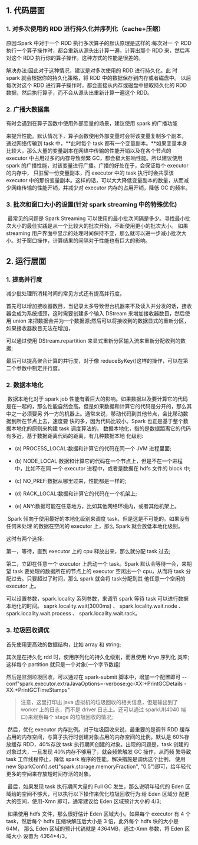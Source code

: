 

## 1. 代码层面

### 1. 对多次使用的 RDD 进行持久化并序列化（cache+压缩）

原因:Spark 中对于一个 RDD 执行多次算子的默认原理是这样的:每次对一 个 RDD 执行一个算子操作时，都会重新从源头出计算一遍，计算出那个 RDD 来，然后再对这个 RDD 执行你的算子操作。这种方式的性能是很差的。

解决办法:因此对于这种情况，建议是对多次使用的 RDD 进行持久化。此 时 spark 就会根据你的持久化策略，将 RDD 中的数据保存到内存或者磁盘中。 以后每次对这个 RDD 进行算子操作时，都会直接从内存或磁盘中提取持久化的 RDD 数据，然后执行算子，而不会从源头出重新计算一遍这个 RDD。 



### 2. 广播大数据集

 有时会遇到在算子函数中使用外部变量的场景，建议使用 spark 的广播功能

来提升性能。默认情况下，算子函数使用外部变量时会将该变量复制多个副本， 通过网络传输到 task 中，**此时每个 task 都有一个变量副本。**如果变量本身比较大，那么大量的变量副本在网络中传输的性能开销以及在各个节点的 executor 中占用过多的内存导致频繁 GC，都会极大影响性能。所以建议使用 spark 的广播性能，对该变量进行广播。广播的好处在于，会保证每个 executor 的内存中， 只驻留一份变量副本，而 executor 中的 task 执行时会共享该 executor 中的那份变量副本。这样的话，可以大大降低变量副本的数量，从而减少网络传输的性能开销，并减少对 executor 内存的占用开销，降低 GC 的频率。



###  3. 批次和窗口大小的设置(针对 spark streaming 中的特殊优化)

​		最常见的问题是 Spark Streaming 可以使用的最小批次间隔是多少。寻找最小批次大小的最佳实践是从一个比较大的批次开始，不断使用更小的批次大小。 如果 streaming 用户界面中显示的处理时间保持不变，那么就可以进一步减小批次大小。对于窗口操作，计算结果的间隔对于性能也有巨大的影响。



## 2. 运行层面

###  1. 提高并行度

减少批处理所消耗时间的常见方式还有提高并行度。

首先可以增加接收器数目，当记录太多导致但台机器来不及读入并分发的话，接收器会成为系统瓶颈，这时需要创建多个输入 DStream 来增加接收器数目，然后使用 union 来把数据合并为一个数据源;然后可以将接收到的数据显式的重新分区，如果接收器数目无法在增加，

可以通过使用 DStream.repartition 来显式重新分区输入流来重新分配收到的数据;

最后可以提高聚合计算的并行度，对于像 reduceByKey()这样的操作，可以在第二个参数中制定并行度。



### 2. 数据本地化

​		数据本地化对于 spark job 性能有着巨大的影响。如果数据以及要计算它的代码是在一起的，那么性能自然会高。但是如果数据和计算它的代码是分开的，那么其中之一必须要另 外一方的机器上。通常来说，移动代码到其他节点，会比移动数据到所在节点上去，速度要 快的多，因为代码比较小。Spark 也正是基于整个数据本地化的原则来构建 task 调度算法的。 数据本地化，指的是数据距离它的代码有多近。基于数据距离代码的距离，有几种数据本地 化级别:

- (a) PROCESS_LOCAL:数据和计算它的代码在同一个 JVM 进程里面; 

- (b) NODE_LOCAL:数据和计算它的代码在一个节点上，但是不在一个进程中，比如不在同 一个 executor 进程中，或者是数据在 hdfs 文件的 block 中;

-  (c) NO_PREF:数据从哪里过来，性能都是一样的;

-  (d) RACK_LOCAL:数据和计算它的代码在一个机架上;

-  (e) ANY:数据可能在任意地方，比如其他网络环境内，或者其他机架上。

​      Spark 倾向于使用最好的本地化级别来调度 task，但是这是不可能的。如果没有任何未处理 的数据在空闲的 executor 上，那么 Spark 就会放低本地化级别。

这时有两个选择:

第一，等待，直到 executor 上的 cpu 释放出来，那么就分配 task 过去;

第二，立即在任意一个 executor 上启动一个 task。Spark 默认会等待一会，来期望 task 要处理的数据所在的节点上的 executor 空闲出一个 cpu，从而将 task 分配过去。只要超过了时间，那么 spark 就会将 task分配到其 他任意一个空闲的 executor 上。

可以设置参数，spark.locality 系列参数，来调节 spark 等待 task 可以进行数据本地化的时间。
saprk.locality.wait(3000ms) 、 spark.locality.wait.node 、 spark.locality.wait.process 、 spark.locality.wait.rack。




### 3. 垃圾回收调优

首先使用更高效的数据结构，比如 array 和 string;

其次是在持久化 rdd 时，使用序列化的持久化级别，而且使用 Kryo 序列化 类库;这样每个 partition 就只是一个对象(一个字节数组)

然后是监测垃圾回收，可以通过在 spark-submit 脚本中，增加一个配置即可 --conf"spark.executor.extraJavaOptions=-verbose:gc-XX:+PrintGCDetails -XX:+PrintGCTimeStamps"

> 注意，这里打印出 java 虚拟机的垃圾回收的相关信息，但是输出到了 worker 上的日志，而不是 driver 日志上。还可以通过 sparkUI(4040 端口)来观察每个 stage 的垃圾回收的情况;

​		然后，优化 executor 内存比例。对于垃圾回收来说，最重要的是调节 RDD 缓存占用的内存空间，与算子执行时创建对象占用的内存空间的比例。默认是 60%存放缓存 RDD，40%存放 task 执行期间创建的对象。出现的问题是，task 创建的对象过大，一旦发现 40%内存不够用了，就会频繁触发 GC 操作，从而频 繁导致 task 工作线程停止，降低 spark 程序的性能。解决措施是调优这个比例， 使用 new SparkConf().set("spark.storage.memoryFraction", "0.5")即可，给年轻代更多的空间来存放短时间存活的对象。

​		最后，如果发现 task 执行期间大量的 Full GC 发生，那么说明年轻代的 Eden 区域给的空间不够大，可以执行以下操作来优化垃圾回收行为:给 Eden 区域分 配更大的空间，使用-Xmn 即可，通常建议给 Eden 区域预计大小的 4/3;

​		如果使用 hdfs 文件，那么很好估计 Eden 区域大小。如果每个 executor 有 4 个 task，然后每个 hdfs 压缩块解压后大小是 3 倍，此外每个 hdfs 块的大小是 64M， 那么 Eden 区域的预计代销就是 4*3*64MB，通过-Xmn 参数，将 Eden 区域大小 设置为 4*3*64*4/3。









